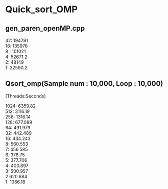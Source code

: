 # Quick_sort_OMP

## gen_paren_openMP.cpp
 32:	   194791  
 16:  	 135976  
 8 :   	101021  
 4:    	52671.2  
 2:    	48149  
 1:    	32590.2  

## Qsort_omp(Sample num : 10,000, Loop : 10,000)
 (Threads:Seconds)
 
 1024:	6359.82  
 512:	3116.19   
 256:	1316.14  
 128:	677.089  
 64:	491.979  
 32:	442.489  
 16:	434.243  
 8:	560.553  
 7:	456.585  
 6.	378.75  
 5:	377.706  
 4:	400.897  
 3:	500.957  
 2	620.684  
 1:	1066.18  
